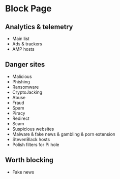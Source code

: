 # Block Page 

## Analytics & telemetry
   - Main list
   - Ads & trackers
   - AMP hosts

## Danger sites
   - Malicious
   - Phishing
   - Ransomware
   - CryptoJacking
   - Abuse
   - Fraud
   - Spam
   - Piracy
   - Redirect
   - Scam
   - Suspicious websites
   - Malware & fake news & gambling & porn extension
   - StevenBlack hosts
   - Polish filters for Pi hole

## Worth blocking
   - Fake news
